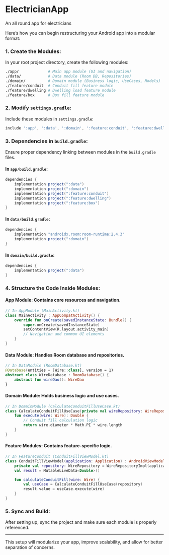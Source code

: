 # ElectricianApp
An all round app for electricians

Here’s how you can begin restructuring your Android app into a modular format:

### 1. **Create the Modules**:

In your root project directory, create the following modules:

```bash
./app/             # Main app module (UI and navigation)
./data/            # Data module (Room DB, Repositories)
./domain/          # Domain module (Business logic, UseCases, Models)
./feature/conduit  # Conduit fill feature module
./feature/dwelling # Dwelling load feature module
./feature/box      # Box fill feature module
```

### 2. **Modify `settings.gradle`**:
Include these modules in `settings.gradle`:

```gradle
include ':app', ':data', ':domain', ':feature:conduit', ':feature:dwelling', ':feature:box'
```

### 3. **Dependencies in `build.gradle`**:
Ensure proper dependency linking between modules in the `build.gradle` files.

#### **In `app/build.gradle`**:

```gradle
dependencies {
    implementation project(":data")
    implementation project(":domain")
    implementation project(":feature:conduit")
    implementation project(":feature:dwelling")
    implementation project(":feature:box")
}
```

#### **In `data/build.gradle`**:

```gradle
dependencies {
    implementation "androidx.room:room-runtime:2.4.3"
    implementation project(":domain")
}
```

#### **In `domain/build.gradle`**:

```gradle
dependencies {
    implementation project(":data")
}
```

### 4. **Structure the Code Inside Modules**:

#### **App Module**: Contains core resources and navigation.

```kotlin
// In AppModule (MainActivity.kt)
class MainActivity : AppCompatActivity() {
    override fun onCreate(savedInstanceState: Bundle?) {
        super.onCreate(savedInstanceState)
        setContentView(R.layout.activity_main)
        // Navigation and common UI elements
    }
}
```

#### **Data Module**: Handles Room database and repositories.

```kotlin
// In DataModule (RoomDatabase.kt)
@Database(entities = [Wire::class], version = 1)
abstract class WireDatabase : RoomDatabase() {
    abstract fun wireDao(): WireDao
}
```

#### **Domain Module**: Holds business logic and use cases.

```kotlin
// In DomainModule (CalculateConduitFillUseCase.kt)
class CalculateConduitFillUseCase(private val wireRepository: WireRepository) {
    fun execute(wire: Wire): Double {
        // Conduit fill calculation logic
        return wire.diameter * Math.PI * wire.length
    }
}
```

#### **Feature Modules**: Contains feature-specific logic.

```kotlin
// In FeatureConduit (ConduitFillViewModel.kt)
class ConduitFillViewModel(application: Application) : AndroidViewModel(application) {
    private val repository: WireRepository = WireRepositoryImpl(application)
    val result = MutableLiveData<Double>()

    fun calculateConduitFill(wire: Wire) {
        val useCase = CalculateConduitFillUseCase(repository)
        result.value = useCase.execute(wire)
    }
}
```

### 5. **Sync and Build**:
After setting up, sync the project and make sure each module is properly referenced.

---

This setup will modularize your app, improve scalability, and allow for better separation of concerns.
